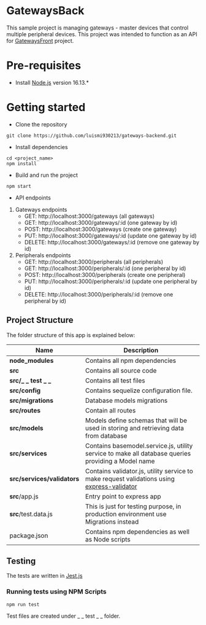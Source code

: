 # GatewaysBack
This sample project is managing gateways - master devices that control multiple peripheral devices.
This project was intended to function as an API for [GatewaysFront](https://github.com/luismi930213/gateways-frontend) project.

# Pre-requisites
- Install [Node.js](https://nodejs.org/en/) version 16.13.*

# Getting started
- Clone the repository
```
git clone https://github.com/luismi930213/gateways-backend.git
```
- Install dependencies
```
cd <project_name>
npm install
```
- Build and run the project
```
npm start
```

- API endpoints

 1. Gateways endpoints
    - GET: http://localhost:3000/gateways (all gateways)
    - GET: http://localhost:3000/gateways/:id (one gateway by id)
    - POST: http://localhost:3000/gateways (create one gateway)
    - PUT: http://localhost:3000/gateways/:id (update one gateway by id)
    - DELETE: http://localhost:3000/gateways/:id (remove one gateway by id)
 2. Peripherals endpoints
    - GET: http://localhost:3000/peripherals (all peripherals)  
    - GET: http://localhost:3000/peripherals/:id (one peripheral by id)
    - POST: http://localhost:3000/peripherals (create one peripheral)
    - PUT: http://localhost:3000/peripherals/:id (update one peripheral by id)
    - DELETE: http://localhost:3000/peripherals/:id (remove one peripheral by id)  

## Project Structure
The folder structure of this app is explained below:

| Name | Description |
| ------------------------ | --------------------------------------------------------------------------------------------- |
| **node_modules**         | Contains all  npm dependencies                                                            |
| **src**                  | Contains all  source code              |
| **src/_ _ test _ _**      | Contains all test files
| **src/config**              | Contains sequelize configuration file.  
| **src/migrations**      | Database models migrations
| **src/routes**           | Contain all routes                      
| **src/models**           | Models define schemas that will be used in storing and retrieving data from database  |
| **src/services**           | Contains basemodel.service.js, utility service to make all database queries providing a Model name  |
| **src/services/validators**           | Contains validator.js, utility service to make request validations using [express-validator](https://express-validator.github.io/docs/)  |
| **src**/app.js         | Entry point to express app                                                               |
| **src**/test.data.js | This is just for testing purpose, in production environment use Migrations instead |
| package.json             | Contains npm dependencies as well as Node scripts |

## Testing
The tests are  written in [Jest.js](https://jestjs.io/)

### Running tests using NPM Scripts
````
npm run test
````
Test files are created under _ _ test _ _  folder.